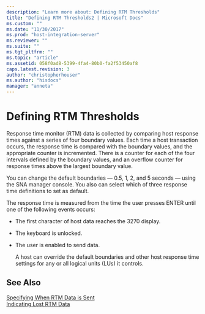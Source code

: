 ```yaml
---
description: "Learn more about: Defining RTM Thresholds"
title: "Defining RTM Thresholds2 | Microsoft Docs"
ms.custom: ""
ms.date: "11/30/2017"
ms.prod: "host-integration-server"
ms.reviewer: ""
ms.suite: ""
ms.tgt_pltfrm: ""
ms.topic: "article"
ms.assetid: 058f0ad8-5399-4fa4-80b0-fa2f53450af8
caps.latest.revision: 3
author: "christopherhouser"
ms.author: "hisdocs"
manager: "anneta"
---
```

# Defining RTM Thresholds
Response time monitor (RTM) data is collected by comparing host response times against a series of four boundary values. Each time a host transaction occurs, the response time is compared with the boundary values, and the appropriate counter is incremented. There is a counter for each of the four intervals defined by the boundary values, and an overflow counter for response times above the largest boundary value.  
  
 You can change the default boundaries — 0.5, 1, 2, and 5 seconds — using the SNA manager console. You also can select which of three response time definitions to set as default.  
  
 The response time is measured from the time the user presses ENTER until one of the following events occurs:  
  
- The first character of host data reaches the 3270 display.  
  
- The keyboard is unlocked.  
  
- The user is enabled to send data.  
  
  A host can override the default boundaries and other host response time settings for any or all logical units (LUs) it controls.  
  
## See Also  
 [Specifying When RTM Data is Sent](../core/specifying-when-rtm-data-is-sent1.md)   
 [Indicating Lost RTM Data](../core/indicating-lost-rtm-data1.md)
